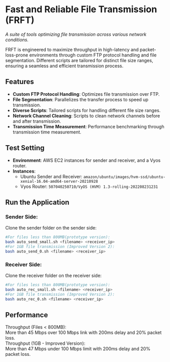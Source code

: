 # Fast and Reliable File Transmission (FRFT)

_A suite of tools optimizing file transmission across various network conditions._

FRFT is engineered to maximize throughput in high-latency and packet-loss-prone environments through custom FTP protocol handling and file segmentation. Different scripts are tailored for distinct file size ranges, ensuring a seamless and efficient transmission process.

## Features

- **Custom FTP Protocol Handling**: Optimizes file transmission over FTP.
- **File Segmentation**: Parallelizes the transfer process to speed up transmission.
- **Diverse Scripts**: Tailored scripts for handling different file size ranges.
- **Network Channel Cleaning**: Scripts to clean network channels before and after transmission.
- **Transmission Time Measurement**: Performance benchmarking through transmission time measurement.

## Test Setting

- **Environment**: AWS EC2 instances for sender and receiver, and a Vyos router.
- **Instances**:
  - Ubuntu Sender and Receiver: `amazon/ubuntu/images/hvm-ssd/ubuntu-xenial-16.04-amd64-server-20210928`
  - Vyos Router: `507040250710/VyOS (HVM) 1.3-rolling-202208231231`

## Run the Application

### Sender Side:
Clone the sender folder on the sender side:
```bash
#For files less than 800MB(prototype version):
bash auto_send_small.sh <filename> <receiver_ip>
#For 1GB file transmission (Improved Version 2):
bash auto_send_0.sh <filename> <receiver_ip>
```

### Receiver Side:
Clone the receiver folder on the receiver side:
```bash
#For files less than 800MB(prototype version):
bash auto_rec_small.sh <filename> <receiver_ip>
#For 1GB file transmission (Improved Version 2):
bash auto_rec_0.sh <filename> <receiver_ip>
```

## Performance
Throughput (Files < 800MB):   
More than 45 Mbps over 100 Mbps link with 200ms delay and 20% packet loss.  
Throughput (1GB - Improved Version):  
More than 47 Mbps under 100 Mbps limit with 200ms delay and 20% packet loss.  

